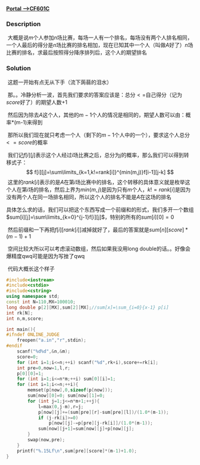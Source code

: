 [**Portal -->CF601C**](http://codeforces.com/problemset/problem/601/C)

### Description

​	大概是说$m$个人参加$n$场比赛，每场一人有一个排名，每场没有两个人排名相同，一个人最后的得分是$n$场比赛的排名相加，现在已知其中一个人（叫做$A$好了）$n$场比赛的排名，求最后按照得分降序排列后，这个人的期望排名

### Solution

​	这题一开始有点无从下手（流下蒟蒻的泪水）

​	那。。冷静分析一波，首先我们要求的答案应该是：总分$<=$自己得分（记为$score$好了）的期望人数+1

​	然后因为除去$A​$这个人，其他的$m-1​$个人的情况是相同的，期望人数可以由：概率*(m-1)来得到

​	那所以我们现在就只考虑一个人（剩下的$m-1$个人中的一个），要求这个人总分$<=score$的概率

​	我们记$f[i][j]$表示这个人经过$i$场比赛之后，总分为$j$的概率，那么我们可以得到转移式子：
$$
f[i][j]=\sum\limits_{k=1,k!=rank[i]}^{min(m,j)}f[i-1][j-k]
$$
​	这里的$rank[i]$表示的是$A$在第$i$场比赛中的排名，这个转移的具体意义就是枚举这个人在第$i$场的排名，然后上界为$min(m,j)$是因为只有$m$个人，$k!=rank[i]$是因为没有两个人在同一场排名相同，所以这个人的排名不能是$A$在这场的排名

​	具体怎么求的话，我们可以把这个东西写成一个前缀和的形式，我们多开一个数组$sum[i][j]=\sum\limits_{k=0}^{j-1}f[i][j]$，特别的所有的$sum[i][0]=0$

​	然后前缀和一下再把$f[i][rank[i]]$减掉就好了，最后的答案就是$sum[n][score]*(m-1)+1$

​	空间比较大所以可以考虑滚动数组，然后如果我没用long double的话。。好像会爆精度qwq可能是因为写挫了qwq



​	代码大概长这个样子

```c++
#include<iostream>
#include<cstdio>
#include<cstring>
using namespace std;
const int N=110,MX=100010;
long double p[2][MX],sum[2][MX];//sum[x]=\sum_{i=0}{x-1} p[i]
int rk[N];
int n,m,score;

int main(){
#ifndef ONLINE_JUDGE
	freopen("a.in","r",stdin);
#endif
	scanf("%d%d",&n,&m);
	score=0;
	for (int i=1;i<=n;++i) scanf("%d",rk+i),score+=rk[i];
	int pre=0,now=1,l,r;
	p[0][0]=1;
	for (int i=1;i<=n*m;++i) sum[0][i]=1;
	for (int i=1;i<=n;++i){
		memset(p[now],0,sizeof(p[now]));
		sum[now][0]=0; sum[now][1]=0;
		for (int j=1;j<=n*m+1;++j){
			l=max(0,j-m),r=j;
			p[now][j]+=(sum[pre][r]-sum[pre][l])/(1.0*(m-1));
			if (j-rk[i]>=0)
				p[now][j]-=p[pre][j-rk[i]]/(1.0*(m-1));
			sum[now][j+1]=sum[now][j]+p[now][j];
		}
		swap(now,pre);
	}
	printf("%.15Lf\n",sum[pre][score]*(m-1)+1.0);
}
```

